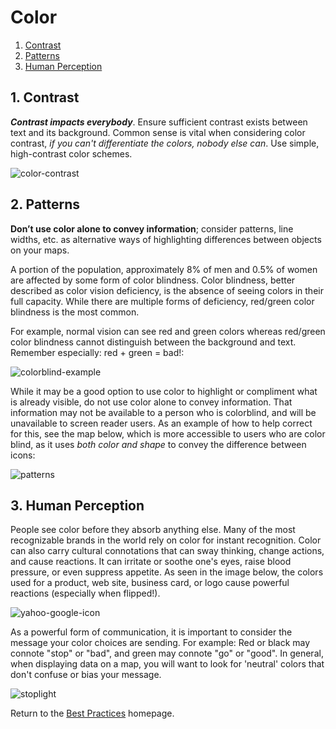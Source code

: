 # Color

1. [Contrast](#1-contrast)
2. [Patterns](#2-patterns)
3. [Human Perception](#3-human-perception)

## 1. Contrast  
**_Contrast impacts everybody_**. Ensure sufficient contrast exists between text and its background. Common sense is vital when considering color contrast, _if you can't differentiate the colors, nobody else can_. Use simple, high-contrast color schemes.

![color-contrast](http://www.usertesting.com/blog/wp-content/uploads/2014/12/color-contrast.png)

## 2. Patterns  
**Don’t use color alone to convey information**; consider patterns, line widths, etc. as alternative ways of highlighting differences between objects on your maps.

A portion of the population, approximately 8% of men and 0.5% of women are affected by some form of color blindness. Color blindness, better described as color vision deficiency, is the absence of seeing colors in their full capacity. While there are multiple forms of deficiency, red/green color blindness is the most common.

For example, normal vision can see red and green colors whereas red/green color blindness cannot distinguish between the background and text. Remember especially: red + green = bad!:

![colorblind-example](http://www.usertesting.com/blog/wp-content/uploads/2014/12/color-blind-example.png)

While it may be a good option to use color to highlight or compliment what is already visible, do not use color alone to convey information. That information may not be available to a person who is colorblind, and will be unavailable to screen reader users.  As an example of how to help correct for this, see the map below, which is more accessible to users who are color blind, as it uses _both color and shape_ to convey the difference between icons:

![patterns](https://apps.health.state.mn.us/mndata-rest/app/resource/rest/files/PM25.png)

## 3. Human Perception
People see color before they absorb anything else. Many of the most recognizable brands in the world rely on color for instant recognition.  Color can also carry cultural connotations that can sway thinking, change actions, and cause reactions. It can irritate or soothe one's eyes, raise blood pressure, or even suppress appetite.  As seen in the image below, the colors used for a product, web site, business card, or logo cause powerful reactions (especially when flipped!).

![yahoo-google-icon](https://cloud.githubusercontent.com/assets/5023024/8877212/dea3ca6a-31e9-11e5-969c-2ca63a5e2982.png)

As a powerful form of communication, it is important to consider the message your color choices are sending. For example: Red or black may connote "stop" or "bad", and green may connote "go" or "good".  In general, when displaying data on a map, you will want to look for 'neutral' colors that don't confuse or bias your message.

![stoplight](http://findicons.com/files/icons/2320/x_mac_general/128/traffic_lights.png)

Return to the [Best Practices](../BestPractices.md) homepage.
